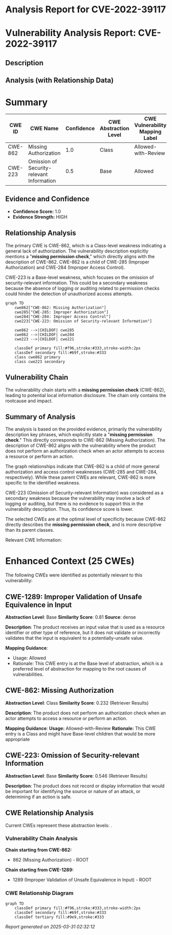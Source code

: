 # Analysis Report for CVE-2022-39117

# Vulnerability Analysis Report: CVE-2022-39117

## Description



## Analysis (with Relationship Data)

# Summary
| CWE ID | CWE Name | Confidence | CWE Abstraction Level | CWE Vulnerability Mapping Label | CWE-Vulnerability Mapping Notes |
|---|---|---|---|---|---|
| CWE-862 | Missing Authorization | 1.0 | Class | Allowed-with-Review | Primary CWE |
| CWE-223 | Omission of Security-relevant Information | 0.5 | Base | Allowed | Secondary Candidate |

## Evidence and Confidence

*   **Confidence Score:** 1.0
*   **Evidence Strength:** HIGH

## Relationship Analysis
The primary CWE is CWE-862, which is a Class-level weakness indicating a general lack of authorization. The vulnerability description explicitly mentions a "**missing permission check**," which directly aligns with the description of CWE-862. CWE-862 is a child of CWE-285 (Improper Authorization) and CWE-284 (Improper Access Control).

CWE-223 is a Base-level weakness, which focuses on the omission of security-relevant information. This could be a secondary weakness because the absence of logging or auditing related to permission checks could hinder the detection of unauthorized access attempts.

```mermaid
graph TD
    cwe862["CWE-862: Missing Authorization"]
    cwe285["CWE-285: Improper Authorization"]
    cwe284["CWE-284: Improper Access Control"]
    cwe223["CWE-223: Omission of Security-relevant Information"]

    cwe862 -->|CHILDOF| cwe285
    cwe862 -->|CHILDOF| cwe284
    cwe223 -->|CHILDOF| cwe221

    classDef primary fill:#f96,stroke:#333,stroke-width:2px
    classDef secondary fill:#69f,stroke:#333
    class cwe862 primary
    class cwe223 secondary
```

## Vulnerability Chain
The vulnerability chain starts with a **missing permission check** (CWE-862), leading to potential local information disclosure. The chain only contains the rootcause and impact.

## Summary of Analysis
The analysis is based on the provided evidence, primarily the vulnerability description key phrases, which explicitly state a "**missing permission check**." This directly corresponds to CWE-862 (Missing Authorization). The description of CWE-862 aligns with the vulnerability where the product does not perform an authorization check when an actor attempts to access a resource or perform an action.

The graph relationships indicate that CWE-862 is a child of more general authorization and access control weaknesses (CWE-285 and CWE-284, respectively). While these parent CWEs are relevant, CWE-862 is more specific to the identified weakness.

CWE-223 (Omission of Security-relevant Information) was considered as a secondary weakness because the vulnerability may involve a lack of logging or auditing, but there is no evidence to support this in the vulnerability description. Thus, its confidence score is lower.

The selected CWEs are at the optimal level of specificity because CWE-862 directly describes the **missing permission check**, and is more descriptive than its parent classes.

Relevant CWE Information:
# Enhanced Context (25 CWEs)
The following CWEs were identified as potentially relevant to this vulnerability:

## CWE-1289: Improper Validation of Unsafe Equivalence in Input
**Abstraction Level**: Base
**Similarity Score**: 0.81
**Source**: dense

**Description**:
The product receives an input value that is used as a resource identifier or other type of reference, but it does not validate or incorrectly validates that the input is equivalent to a potentially-unsafe value.

**Mapping Guidance**:
- Usage: Allowed
- Rationale: This CWE entry is at the Base level of abstraction, which is a preferred level of abstraction for mapping to the root causes of vulnerabilities.

## CWE-862: Missing Authorization
**Abstraction Level**: Class
**Similarity Score**: 0.232 (Retriever Results)

**Description**:
The product does not perform an authorization check when an actor attempts to access a resource or perform an action.

**Mapping Guidance**:
**Usage:** Allowed-with-Review
**Rationale:** This CWE entry is a Class and might have Base-level children that would be more appropriate

## CWE-223: Omission of Security-relevant Information
**Abstraction Level**: Base
**Similarity Score**: 0.546 (Retriever Results)

**Description**:
The product does not record or display information that would be important for identifying the source or nature of an attack, or determining if an action is safe.


## CWE Relationship Analysis

Current CWEs represent these abstraction levels: .


### Vulnerability Chain Analysis

**Chain starting from CWE-862:**
- 862 (Missing Authorization) - ROOT


**Chain starting from CWE-1289:**
- 1289 (Improper Validation of Unsafe Equivalence in Input) - ROOT



### CWE Relationship Diagram

```mermaid
graph TD
    classDef primary fill:#f96,stroke:#333,stroke-width:2px
    classDef secondary fill:#69f,stroke:#333
    classDef tertiary fill:#9e9,stroke:#333
```



*Report generated on 2025-03-31 02:32:12*
